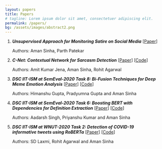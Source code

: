 ```yaml
---
layout: papers
title: Papers
# tagline: Lorem ipsum dolor sit amet, consectetuer adipiscing elit.
permalink: /papers/
bg: /assets/images/abstract2.png
---
```




1. <strong><em>Unsupervised Approach for Monitoring Satire on Social Media</em></strong>  [[Paper](https://www.researchgate.net/profile/Aman_Sinha13/publication/338007792_Unsupervised_Approach_for_Monitoring_Satire_on_Social_Media/links/5dfa0cd5a6fdcc283728fe1b/Unsupervised-Approach-for-Monitoring-Satire-on-Social-Media.pdf)]
  
   Authors: Aman Sinha, Parth Patekar

2. <strong><em>C-Net: Contextual Network for Sarcasm Detection</em></strong> [[Paper](https://www.aclweb.org/anthology/2020.figlang-1.8.pdf)] [[Code](https://github.com/dsciitism/C-Net)]

   Authors: Amit Kumar Jena, Aman Sinha, Rohit Agarwal

3. <strong><em>DSC IIT-ISM at SemEval-2020 Task 8: Bi-Fusion Techniques for Deep Meme Emotion Analysis</em></strong> [[Paper](https://arxiv.org/pdf/2008.00825.pdf)] [[Code](https://github.com/dsciitism/SemEval-2020-Task-8)]

   Authors: Himanshu Gupta, Pradyumna Gupta and Aman Sinha

4. <strong><em>DSC IIT-ISM at SemEval-2020 Task 6: Boosting BERT with Dependencies for Definition Extraction</em></strong> [[Paper](https://arxiv.org/pdf/2009.08180.pdf)] [[Code](https://github.com/dsciitism/SemEval-2020-Task-6)]

   Authors: Aadarsh Singh, Priyanshu Kumar and Aman Sinha

5. <strong><em>DSC IIT-ISM at WNUT-2020 Task 2: Detection of COVID-19 informative tweets using RoBERTa</em></strong> [[Paper](https://arxiv.org/pdf/2010.11238.pdf)] [[Code](https://github.com/dsciitism/WNUT-2020-Task-2)]

   Authors: SD Laxmi, Rohit Agarwal and Aman Sinha
